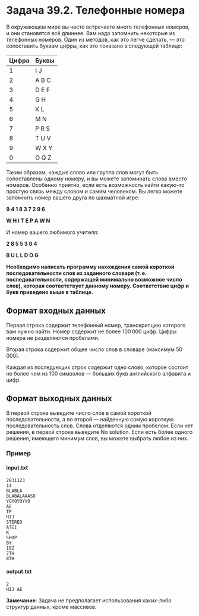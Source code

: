 # Задача 39.2. Телефонные номера

В окружающем мире вы часто встречаете много телефонных номеров, и они становятся всё длиннее. Вам надо запомнить некоторые из телефонных номеров. Один из методов, как это легче сделать, — это сопоставить буквам цифры, как это показано в следующей таблице:

| Цифра | Буквы |
|-------|-------|
| 1     | I J   |
| 2     | A B C |
| 3     | D E F |
| 4     | G H   |
| 5     | K L   |
| 6     | M N   |
| 7     | P R S |
| 8     | T U V |
| 9     | W X Y |
| 0     | O Q Z |

Таким образом, каждые слово или группа слов могут быть сопоставлены одному номеру, и вы можете запоминать слова вместо номеров. Особенно приятно, если есть возможность найти какую-то простую связь между словом и самим человеком. Вы легко можете запомнить номер вашего друга по шахматной игре:

**9 4 1 8 3 7 2 9 6**

**W H I T E P A W N**

И номер вашего любимого учителя:

**2 8 5 5 3 0 4**

**B U L L D O G**

**Необходимо написать программу нахождения самой короткой последовательности слов из заданного словаря (т. е. последовательности, содержащей минимально возможное число слов), которая соответствует данному номеру. Соответствие цифр и букв приведено выше в таблице.**

## Формат входных данных
Первая строка содержит телефонный номер, транскрипцию которого вам нужно найти. Номер содержит не более 100 000 цифр. Цифры номера не разделяются пробелами.

Вторая строка содержит общее число слов в словаре (максимум 50 000).

Каждая из последующих строк содержит одно слово, которое состоит не более чем из 100 символов — больших букв английского алфавита и цифр.

## Формат выходных данных
В первой строке выведите число слов в самой короткой последовательности, а во второй — найденную самую короткую последовательность слов. Слова отделяются одним пробелом. Если нет решения, в первой строке выведите No solution. Если есть более одного решения, имеющего минимум слов, вы можете выбрать любое из них.

### Пример
#### input.txt
```
2831123
14
BLABLA
BLABALAAASD
YOYOYOYYO
AE
TP
HIJ
STEREO
ATEI
K
SHOP
BY
IBZ
7TH
8TH
```

#### output.txt
```
2
HIJ AE
```


**Замечание**: Задача не предполагает использования каких-либо структур данных, кроме массивов.
